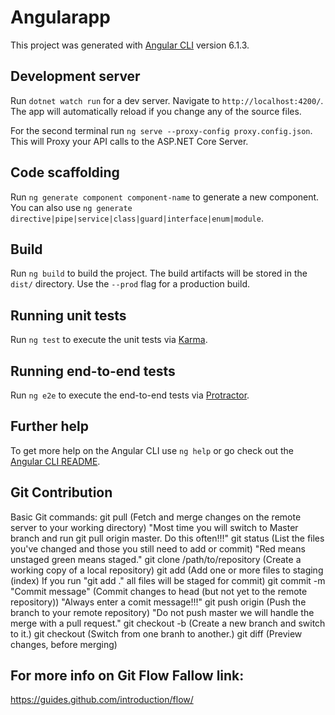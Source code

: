 # Angularapp

This project was generated with [Angular CLI](https://github.com/angular/angular-cli) version 6.1.3.

## Development server

Run `dotnet watch run` for a dev server. Navigate to `http://localhost:4200/`. The app will automatically reload if you change any of the source files.

For the  second terminal run `ng serve --proxy-config proxy.config.json`. This will Proxy your API calls to the ASP.NET Core Server.



## Code scaffolding

Run `ng generate component component-name` to generate a new component. You can also use `ng generate directive|pipe|service|class|guard|interface|enum|module`.

## Build

Run `ng build` to build the project. The build artifacts will be stored in the `dist/` directory. Use the `--prod` flag for a production build.

## Running unit tests

Run `ng test` to execute the unit tests via [Karma](https://karma-runner.github.io).

## Running end-to-end tests

Run `ng e2e` to execute the end-to-end tests via [Protractor](http://www.protractortest.org/).

## Further help

To get more help on the Angular CLI use `ng help` or go check out the [Angular CLI README](https://github.com/angular/angular-cli/blob/master/README.md).

## Git Contribution

Basic Git commands:
git pull (Fetch and merge changes on the remote server to your working directory) "Most time you will switch to Master branch and run git pull origin master. Do this often!!!"
git status (List the files you've changed and those you still need to add or commit) "Red means unstaged green means staged."
git clone /path/to/repository (Create a working copy of a local repository)
git add <filename> (Add one or more files to staging (index) If you run "git add ." all files will be staged for commit)
git commit -m "Commit message" (Commit changes to head (but not yet to the remote repository)) "Always enter a comit message!!!"
git push origin <branch name> (Push the branch to your remote repository) "Do not push master we will handle the merge with a pull request."
git checkout -b <branchname> (Create a new branch and switch to it.)
git checkout <branchname> (Switch from one branh to another.)
git diff (Preview changes, before merging)
  
## For more info on Git Flow Fallow link:
https://guides.github.com/introduction/flow/

